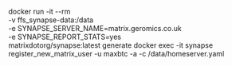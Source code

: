 docker run -it --rm \
    -v ffs_synapse-data:/data \
    -e SYNAPSE_SERVER_NAME=matrix.geromics.co.uk \
    -e SYNAPSE_REPORT_STATS=yes \
    matrixdotorg/synapse:latest generate
docker exec -it synapse register_new_matrix_user -u maxbtc -a -c /data/homeserver.yaml
